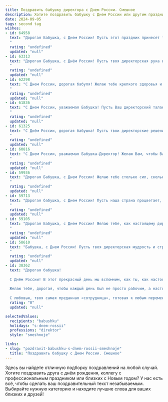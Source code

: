 ```yaml
---
title: Поздравить бабушку директора с Днем России. Смешное
description: Хотите поздравить бабушку с Днем России или другим праздником? Наш ИИ создаст незабываемое поздравление, а вы обязательно выделитесь среди других.  
date: 2024-09-05
tags: second tag
wishes:
- id: 64958
  text: "Дорогая Бабушка, с Днем России! Пусть этот праздник принесет тебе столько же радости и позитива, сколько ты приносишь нам своим директорским умением управлять внуками! 😂🎉
  "
  rating: "undefined"
  updated: "null"
- id: 63313
  text: "Дорогая Бабушка, с Днём России! Пусть твоя директорская рука всегда будет твёрдой, а решения – мудрыми, как сама ты! И пусть в твоей жизни будет столько же праздничных пирожков, сколько в России красивых мест!
  "
  rating: "undefined"
  updated: "null"
- id: 62298
  text: "С Днем России, дорогая бабуля! Желаю тебе крепкого здоровья и чтобы твой директорский талант проявился в том, чтобы внуки чаще навещали! 😜
  "
  rating: "undefined"
  updated: "null"
- id: 61836
  text: "С Днем России, уважаемая Бабушка! Пусть Ваш директорский талант процветает и приносит стране только пользу, а Ваша улыбка остается такой же яркой, как триколор на праздничном флагштоке!
  "
  rating: "undefined"
  updated: "null"
- id: 61325
  text: "С Днём России, дорогая бабушка! Пусть твои директорские решения будут такими же мудрыми и дальновидными, как твоя любовь к внукам! 😜💪🇷🇺
  "
  rating: "undefined"
  updated: "null"
- id: 60816
  text: "С Днем России, уважаемая Бабушка-Директор! Желаю Вам, чтобы Ваша директория всегда была полна успехов, а Ваша команда была сплоченной, как советская колбаса! 😂🎉
  "
  rating: "undefined"
  updated: "null"
- id: 59936
  text: "Дорогая Бабушка, с Днем России! Желаю тебе столько сил, сколько у тебя было в молодости, когда ты директором была, и столько энергии, чтобы управлялась не только с правнуками, но и с целой страной!  😄
  "
  rating: "undefined"
  updated: "null"
- id: 59713
  text: "Дорогая бабушка, с Днем России! Пусть наша страна процветает, а ты, как истинный директор, управляешь своим хозяйством с такой же эффективностью, как и государством!  😉
  "
  rating: "undefined"
  updated: "null"
- id: 59105
  text: "Дорогая Бабушка, с Днем России! Желаю тебе, как настоящему директору, крепкого здоровья, чтобы ты могла управлять всем своим домом с железной рукой, и чтобы твоя пенсия всегда была стабильна, как курс рубля после 1998-го года!  😉
  "
  rating: "undefined"
  updated: "null"
- id: 58610
  text: "Бабушка, с Днем России! Пусть твоя директорская мудрость и строгий взгляд на жизнь всегда будут востребованы, а зарплата - стабильной, как курс рубля в лучшие времена! 😄
  "
  rating: "undefined"
  updated: "null"
- id: 38362
  text: "Дорогая бабушка!
  
  С Днём России! В этот прекрасный день мы вспомним, как ты, как настоящий директор, ведёшь нашу семью к новым жизненным вершинам! Твои «планы на день» включают не только управление домашними делами, но и мастер-класс по готовке российских блюд. А твой умение делать то, что не по силам начальникам на любых совещаниях – это чистое искусство!
  
  Желаю тебе, дорогая, чтобы каждый день был не просто рабочим, а настоящим праздником! Пусть твои идеи всегда внедряются, как новые законы, а настроение поднимается выше, чем стурмовые облака на горизонте!
  
  С любовью, твоя самая преданная «сотрудница», готовая к любым переменам на кухне!"
  rating: "0"
  updated: "null"

selectedValues:
  recipients: "babushku"
  holidays: "s-dnem-rossii"
  professions: "direktor"
  style: "smeshnoje"

links:
- slug: "pozdravit-babushku-s-dnem-rossii-smeshnoje"
  title: "Поздравить бабушку с Днем России. Смешное"
---
```


Здесь вы найдете отличную подборку поздравлений на любой случай. 
Хотите поздравить друга с днём рождения, коллегу с профессиональным праздником или близких с Новым годом? У нас есть всё, чтобы сделать ваш поздравительный текст незабываемым. Выбирайте нужную категорию и находите лучшие слова для ваших близких и друзей!
